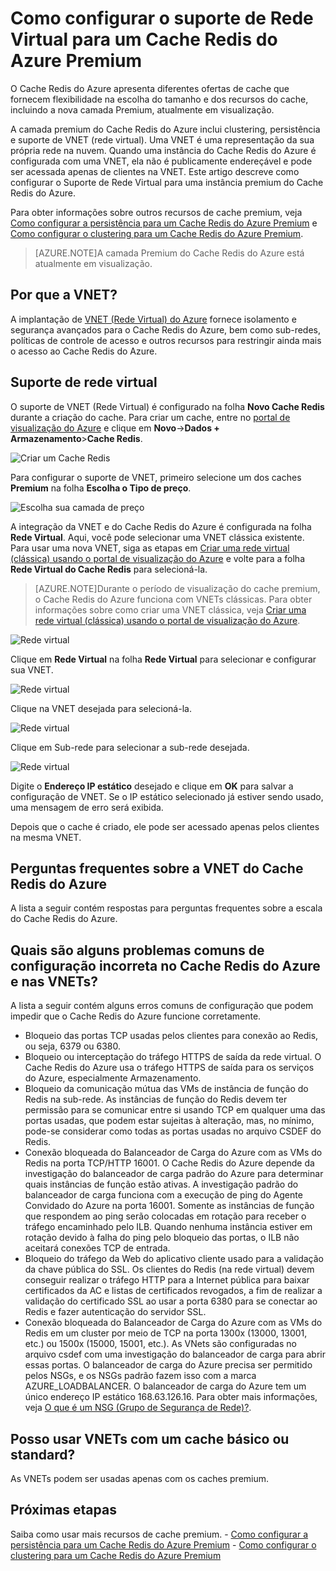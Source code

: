 <properties 
	pageTitle="Como configurar o suporte de Rede Virtual para um Cache Redis do Azure Premium" 
	description="Saiba como criar e gerenciar o suporte de Rede Virtual para as instâncias da camada Premium do Cache Redis do Azure" 
	services="redis-cache" 
	documentationCenter="" 
	authors="steved0x" 
	manager="dwrede" 
	editor=""/>

<tags 
	ms.service="cache" 
	ms.workload="tbd" 
	ms.tgt_pltfrm="cache-redis" 
	ms.devlang="na" 
	ms.topic="article" 
	ms.date="09/30/2015" 
	ms.author="sdanie"/>

# Como configurar o suporte de Rede Virtual para um Cache Redis do Azure Premium
O Cache Redis do Azure apresenta diferentes ofertas de cache que fornecem flexibilidade na escolha do tamanho e dos recursos do cache, incluindo a nova camada Premium, atualmente em visualização.

A camada premium do Cache Redis do Azure inclui clustering, persistência e suporte de VNET (rede virtual). Uma VNET é uma representação da sua própria rede na nuvem. Quando uma instância do Cache Redis do Azure é configurada com uma VNET, ela não é publicamente endereçável e pode ser acessada apenas de clientes na VNET. Este artigo descreve como configurar o Suporte de Rede Virtual para uma instância premium do Cache Redis do Azure.

Para obter informações sobre outros recursos de cache premium, veja [Como configurar a persistência para um Cache Redis do Azure Premium](cache-how-to-premium-persistence.md) e [Como configurar o clustering para um Cache Redis do Azure Premium](cache-how-to-premium-clustering.md).

>[AZURE.NOTE]A camada Premium do Cache Redis do Azure está atualmente em visualização.

## Por que a VNET?
A implantação de [VNET (Rede Virtual) do Azure](https://azure.microsoft.com/pt-BR/services/virtual-network/) fornece isolamento e segurança avançados para o Cache Redis do Azure, bem como sub-redes, políticas de controle de acesso e outros recursos para restringir ainda mais o acesso ao Cache Redis do Azure.

## Suporte de rede virtual
O suporte de VNET (Rede Virtual) é configurado na folha **Novo Cache Redis** durante a criação do cache. Para criar um cache, entre no [portal de visualização do Azure](https://portal.azure.com) e clique em **Novo**->**Dados + Armazenamento**>**Cache Redis**.

![Criar um Cache Redis][redis-cache-new-cache-menu]

Para configurar o suporte de VNET, primeiro selecione um dos caches **Premium** na folha **Escolha o Tipo de preço**.

![Escolha sua camada de preço][redis-cache-premium-pricing-tier]

A integração da VNET e do Cache Redis do Azure é configurada na folha **Rede Virtual**. Aqui, você pode selecionar uma VNET clássica existente. Para usar uma nova VNET, siga as etapas em [Criar uma rede virtual (clássica) usando o portal de visualização do Azure](../virtual-network/virtual-networks-create-vnet-classic-pportal.md) e volte para a folha **Rede Virtual do Cache Redis** para selecioná-la.

>[AZURE.NOTE]Durante o período de visualização do cache premium, o Cache Redis do Azure funciona com VNETs clássicas. Para obter informações sobre como criar uma VNET clássica, veja [Criar uma rede virtual (clássica) usando o portal de visualização do Azure](../virtual-network/virtual-networks-create-vnet-classic-pportal.md).

![Rede virtual][redis-cache-vnet]

Clique em **Rede Virtual** na folha **Rede Virtual** para selecionar e configurar sua VNET.

![Rede virtual][redis-cache-vnet-select]

Clique na VNET desejada para selecioná-la.

![Rede virtual][redis-cache-vnet-subnet]

Clique em Sub-rede para selecionar a sub-rede desejada.

![Rede virtual][redis-cache-vnet-ip]

Digite o **Endereço IP estático** desejado e clique em **OK** para salvar a configuração de VNET. Se o IP estático selecionado já estiver sendo usado, uma mensagem de erro será exibida.

Depois que o cache é criado, ele pode ser acessado apenas pelos clientes na mesma VNET.

## Perguntas frequentes sobre a VNET do Cache Redis do Azure

A lista a seguir contém respostas para perguntas frequentes sobre a escala do Cache Redis do Azure.

## Quais são alguns problemas comuns de configuração incorreta no Cache Redis do Azure e nas VNETs?

A lista a seguir contém alguns erros comuns de configuração que podem impedir que o Cache Redis do Azure funcione corretamente.

-	Bloqueio das portas TCP usadas pelos clientes para conexão ao Redis, ou seja, 6379 ou 6380.
-	Bloqueio ou interceptação do tráfego HTTPS de saída da rede virtual. O Cache Redis do Azure usa o tráfego HTTPS de saída para os serviços do Azure, especialmente Armazenamento.
-	Bloqueio da comunicação mútua das VMs de instância de função do Redis na sub-rede. As instâncias de função do Redis devem ter permissão para se comunicar entre si usando TCP em qualquer uma das portas usadas, que podem estar sujeitas à alteração, mas, no mínimo, pode-se considerar como todas as portas usadas no arquivo CSDEF do Redis.
-	Conexão bloqueada do Balanceador de Carga do Azure com as VMs do Redis na porta TCP/HTTP 16001. O Cache Redis do Azure depende da investigação do balanceador de carga padrão do Azure para determinar quais instâncias de função estão ativas. A investigação padrão do balanceador de carga funciona com a execução de ping do Agente Convidado do Azure na porta 16001. Somente as instâncias de função que respondem ao ping serão colocadas em rotação para receber o tráfego encaminhado pelo ILB. Quando nenhuma instância estiver em rotação devido à falha do ping pelo bloqueio das portas, o ILB não aceitará conexões TCP de entrada.
-	Bloqueio do tráfego da Web do aplicativo cliente usado para a validação da chave pública do SSL. Os clientes do Redis (na rede virtual) devem conseguir realizar o tráfego HTTP para a Internet pública para baixar certificados da AC e listas de certificados revogados, a fim de realizar a validação do certificado SSL ao usar a porta 6380 para se conectar ao Redis e fazer autenticação do servidor SSL.
-	Conexão bloqueada do Balanceador de Carga do Azure com as VMs do Redis em um cluster por meio de TCP na porta 1300x (13000, 13001, etc.) ou 1500x (15000, 15001, etc.). As VNets são configuradas no arquivo csdef com uma investigação do balanceador de carga para abrir essas portas. O balanceador de carga do Azure precisa ser permitido pelos NSGs, e os NSGs padrão fazem isso com a marca AZURE\_LOADBALANCER. O balanceador de carga do Azure tem um único endereço IP estático 168.63.126.16. Para obter mais informações, veja [O que é um NSG (Grupo de Segurança de Rede)?](..\virtual-network\virtual-networks-nsg.md).

## Posso usar VNETs com um cache básico ou standard?

As VNETs podem ser usadas apenas com os caches premium.

## Próximas etapas

Saiba como usar mais recursos de cache premium. - [Como configurar a persistência para um Cache Redis do Azure Premium](cache-how-to-premium-persistence.md) - [Como configurar o clustering para um Cache Redis do Azure Premium](cache-how-to-premium-clustering.md)





  
<!-- IMAGES -->

[redis-cache-new-cache-menu]: ./media/cache-how-to-premium-vnet/redis-cache-new-cache-menu.png

[redis-cache-premium-pricing-tier]: ./media/cache-how-to-premium-vnet/redis-cache-premium-pricing-tier.png

[redis-cache-vnet]: ./media/cache-how-to-premium-vnet/redis-cache-vnet.png

[redis-cache-vnet-select]: ./media/cache-how-to-premium-vnet/redis-cache-vnet-select.png

[redis-cache-vnet-ip]: ./media/cache-how-to-premium-vnet/redis-cache-vnet-ip.png

[redis-cache-vnet-subnet]: ./media/cache-how-to-premium-vnet/redis-cache-vnet-subnet.png

<!---HONumber=Oct15_HO1-->